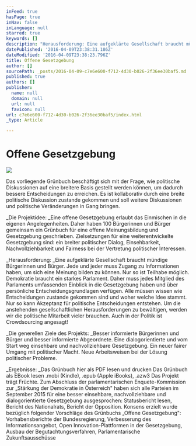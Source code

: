 ```yaml
---
inFeed: true
hasPage: true
inNav: false
inLanguage: null
starred: true
keywords: []
description: "Herausforderung: Eine aufgeklärte Gesellschaft braucht mündige Bürgerinnen und Bürger. Jede und jeder muss Zugang zu Informationen haben, um sich eine Meinung bilden zu können. Nur so ist Teilhabe möglich. Demokratie braucht ein starkes Parlament. Daher muss jedes Mitglied des Parlaments umfassenden Einblick in die Gesetzgebung haben und über persönliche Entscheidungsgrundlagen verfügen. \_Alle müssen wissen wie Entscheidungen zustande gekommen sind und woher welche Idee stammt. Nur so kann Akzeptanz für politische Entscheidungen entstehen. Um die anstehenden gesellschaftlichen Herausforderungen zu bewältigen, werden wir die politische Mitarbeit vieler brauchen. Auch in der Politik ist Crowdsourcing angesagt!\_"
datePublished: '2016-04-09T23:38:31.186Z'
dateModified: '2016-04-09T23:38:23.796Z'
title: Offene Gesetzgebung
author: []
sourcePath: _posts/2016-04-09-c7e6e600-f712-4d30-b026-2f36ee30baf5.md
published: true
authors: []
publisher:
  name: null
  domain: null
  url: null
  favicon: null
url: c7e6e600-f712-4d30-b026-2f36ee30baf5/index.html
_type: Article

---
```

# Offene Gesetzgebung
![](https://the-grid-user-content.s3-us-west-2.amazonaws.com/8c99fa94-6875-49a5-bc46-c94de8d35d6c.png)

Das vorliegende Grünbuch beschäftigt sich mit der Frage, wie politische Diskussionen auf eine breitere Basis gestellt werden können, um dadurch bessere Entscheidungen zu erreichen. Es ist kollaborativ durch eine breite politische Diskussion zustande gekommen und soll weitere Diskussionen und politische Veränderungen in Gang bringen. 

_Die Projektidee: _Eine offene Gesetzgebung erlaubt das Einmischen in die eigenen Angelegenheiten. Daher haben 100 Bürgerinnen und Bürger gemeinsam ein Grünbuch für eine offene Meinungsbildung und Gesetzgebung geschrieben. Zielsetzungen für eine weiterentwickelte Gesetzgebung sind: ein breiter politischer Dialog, Einsehbarkeit, Nachvollziehbarkeit und Fairness bei der Vertretung politischer Interessen. 

_Herausforderung: _Eine aufgeklärte Gesellschaft braucht mündige Bürgerinnen und Bürger. Jede und jeder muss Zugang zu Informationen haben, um sich eine Meinung bilden zu können. Nur so ist Teilhabe möglich. Demokratie braucht ein starkes Parlament. Daher muss jedes Mitglied des Parlaments umfassenden Einblick in die Gesetzgebung haben und über persönliche Entscheidungsgrundlagen verfügen.  Alle müssen wissen wie Entscheidungen zustande gekommen sind und woher welche Idee stammt. Nur so kann Akzeptanz für politische Entscheidungen entstehen. Um die anstehenden gesellschaftlichen Herausforderungen zu bewältigen, werden wir die politische Mitarbeit vieler brauchen. Auch in der Politik ist Crowdsourcing angesagt! 

_Die generellen Ziele des Projekts: _Besser informierte Bürgerinnen und Bürger und besser informierte Abgeordnete.  Eine dialogorientierte und vom Start weg einsehbare und nachvollziehbare Gesetzgebung.
Ein neuer fairer Umgang mit politischer Macht.
Neue Arbeitsweisen bei der Lösung politischer Probleme. 

_Ergebnisse:
_Das Grünbuch hier als PDF lesen und drucken
Das Grünbuch als EBook lesen .mobi (Kindle), .epub (Apple iBooks), .azw3  Das Projekt trägt Früchte. Zum Abschluss der parlamentarischen Enquete-Kommission zur „Stärkung der Demokratie in Österreich" haben sich alle Parteien im September 2015 für eine besser einsehbare, nachvollziehbare und dialogorientierte Gesetzgebung ausgesprochen: Statusbericht lesen, Bericht des Nationalrats, Bericht der Opposition. Konsens erzielt wurde bezüglich folgender Vorschläge des Grünbuchs „Offene Gesetzgebung": Vorhabensberichte der Bundesregierung, Verbesserung des Informationsangebot, Open Innovation-Plattformen in der Gesetzgebung, Ausbau der Begutachtungsverfahren, Parlamentarische Zukunftsausschüsse